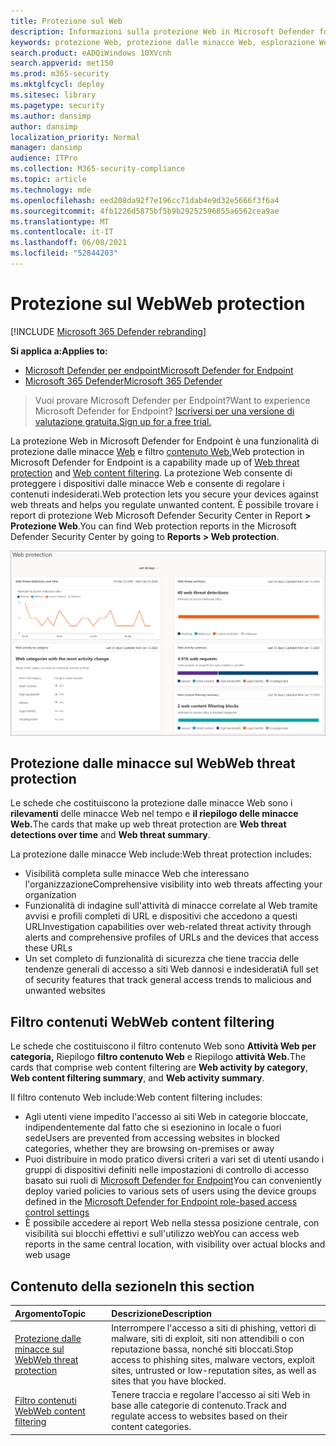 ```yaml
---
title: Protezione sul Web
description: Informazioni sulla protezione Web in Microsoft Defender for Endpoint e su come può proteggere l'organizzazione
keywords: protezione Web, protezione dalle minacce Web, esplorazione Web, sicurezza, phishing, malware, exploit, siti Web, protezione di rete, Edge, Internet Explorer, Chrome, Firefox, browser Web, siti Web dannosi
search.product: eADQiWindows 10XVcnh
search.appverid: met150
ms.prod: m365-security
ms.mktglfcycl: deploy
ms.sitesec: library
ms.pagetype: security
ms.author: dansimp
author: dansimp
localization_priority: Normal
manager: dansimp
audience: ITPro
ms.collection: M365-security-compliance
ms.topic: article
ms.technology: mde
ms.openlocfilehash: eed208da92f7e196cc71dab4e9d32e5666f3f6a4
ms.sourcegitcommit: 4fb1226d5875bf5b9b29252596855a6562cea9ae
ms.translationtype: MT
ms.contentlocale: it-IT
ms.lasthandoff: 06/08/2021
ms.locfileid: "52844203"
---
```

# <a name="web-protection"></a><span data-ttu-id="15494-104">Protezione sul Web</span><span class="sxs-lookup"><span data-stu-id="15494-104">Web protection</span></span>

[!INCLUDE [Microsoft 365 Defender rebranding](../../includes/microsoft-defender.md)]

<span data-ttu-id="15494-105">**Si applica a:**</span><span class="sxs-lookup"><span data-stu-id="15494-105">**Applies to:**</span></span>
- [<span data-ttu-id="15494-106">Microsoft Defender per endpoint</span><span class="sxs-lookup"><span data-stu-id="15494-106">Microsoft Defender for Endpoint</span></span>](https://go.microsoft.com/fwlink/p/?linkid=2154037)
- [<span data-ttu-id="15494-107">Microsoft 365 Defender</span><span class="sxs-lookup"><span data-stu-id="15494-107">Microsoft 365 Defender</span></span>](https://go.microsoft.com/fwlink/?linkid=2118804)


><span data-ttu-id="15494-108">Vuoi provare Microsoft Defender per Endpoint?</span><span class="sxs-lookup"><span data-stu-id="15494-108">Want to experience Microsoft Defender for Endpoint?</span></span> [<span data-ttu-id="15494-109">Iscriversi per una versione di valutazione gratuita.</span><span class="sxs-lookup"><span data-stu-id="15494-109">Sign up for a free trial.</span></span>](https://www.microsoft.com/microsoft-365/windows/microsoft-defender-atp?ocid=docs-wdatp-main-abovefoldlink&rtc=1)

<span data-ttu-id="15494-110">La protezione Web in Microsoft Defender for Endpoint è una funzionalità di protezione dalle minacce [Web](web-threat-protection.md) e filtro [contenuto Web.](web-content-filtering.md)</span><span class="sxs-lookup"><span data-stu-id="15494-110">Web protection in Microsoft Defender for Endpoint is a capability made up of [Web threat protection](web-threat-protection.md) and [Web content filtering](web-content-filtering.md).</span></span> <span data-ttu-id="15494-111">La protezione Web consente di proteggere i dispositivi dalle minacce Web e consente di regolare i contenuti indesiderati.</span><span class="sxs-lookup"><span data-stu-id="15494-111">Web protection lets you secure your devices against web threats and helps you regulate unwanted content.</span></span> <span data-ttu-id="15494-112">È possibile trovare i report di protezione Web Microsoft Defender Security Center in Report **> Protezione Web**.</span><span class="sxs-lookup"><span data-stu-id="15494-112">You can find Web protection reports in the Microsoft Defender Security Center by going to **Reports > Web protection**.</span></span>

![Immagine di tutte le schede di protezione Web](images/web-protection.png)

## <a name="web-threat-protection"></a><span data-ttu-id="15494-114">Protezione dalle minacce sul Web</span><span class="sxs-lookup"><span data-stu-id="15494-114">Web threat protection</span></span>

<span data-ttu-id="15494-115">Le schede che costituiscono la protezione dalle minacce Web sono i **rilevamenti** delle minacce Web nel tempo e **il riepilogo delle minacce Web.**</span><span class="sxs-lookup"><span data-stu-id="15494-115">The cards that make up web threat protection are **Web threat detections over time** and **Web threat summary**.</span></span>

<span data-ttu-id="15494-116">La protezione dalle minacce Web include:</span><span class="sxs-lookup"><span data-stu-id="15494-116">Web threat protection includes:</span></span>
- <span data-ttu-id="15494-117">Visibilità completa sulle minacce Web che interessano l'organizzazione</span><span class="sxs-lookup"><span data-stu-id="15494-117">Comprehensive visibility into web threats affecting your organization</span></span>
- <span data-ttu-id="15494-118">Funzionalità di indagine sull'attività di minacce correlate al Web tramite avvisi e profili completi di URL e dispositivi che accedono a questi URL</span><span class="sxs-lookup"><span data-stu-id="15494-118">Investigation capabilities over web-related threat activity through alerts and comprehensive profiles of URLs and the devices that access these URLs</span></span>
- <span data-ttu-id="15494-119">Un set completo di funzionalità di sicurezza che tiene traccia delle tendenze generali di accesso a siti Web dannosi e indesiderati</span><span class="sxs-lookup"><span data-stu-id="15494-119">A full set of security features that track general access trends to malicious and unwanted websites</span></span>

## <a name="web-content-filtering"></a><span data-ttu-id="15494-120">Filtro contenuti Web</span><span class="sxs-lookup"><span data-stu-id="15494-120">Web content filtering</span></span>

<span data-ttu-id="15494-121">Le schede che costituiscono il filtro contenuto Web sono **Attività Web per categoria,** Riepilogo **filtro contenuto Web** e Riepilogo **attività Web.**</span><span class="sxs-lookup"><span data-stu-id="15494-121">The cards that comprise web content filtering are **Web activity by category**, **Web content filtering summary**, and **Web activity summary**.</span></span>

<span data-ttu-id="15494-122">Il filtro contenuto Web include:</span><span class="sxs-lookup"><span data-stu-id="15494-122">Web content filtering includes:</span></span>
- <span data-ttu-id="15494-123">Agli utenti viene impedito l'accesso ai siti Web in categorie bloccate, indipendentemente dal fatto che si esezionino in locale o fuori sede</span><span class="sxs-lookup"><span data-stu-id="15494-123">Users are prevented from accessing websites in blocked categories, whether they are browsing on-premises or away</span></span>
- <span data-ttu-id="15494-124">Puoi distribuire in modo pratico diversi criteri a vari set di utenti usando i gruppi di dispositivi definiti nelle impostazioni di controllo di accesso basato sui ruoli di [Microsoft Defender for Endpoint](/microsoft-365/security/defender-endpoint/rbac)</span><span class="sxs-lookup"><span data-stu-id="15494-124">You can conveniently deploy varied policies to various sets of users using the device groups defined in the [Microsoft Defender for Endpoint role-based access control settings](/microsoft-365/security/defender-endpoint/rbac)</span></span>
- <span data-ttu-id="15494-125">È possibile accedere ai report Web nella stessa posizione centrale, con visibilità sui blocchi effettivi e sull'utilizzo web</span><span class="sxs-lookup"><span data-stu-id="15494-125">You can access web reports in the same central location, with visibility over actual blocks and web usage</span></span>

## <a name="in-this-section"></a><span data-ttu-id="15494-126">Contenuto della sezione</span><span class="sxs-lookup"><span data-stu-id="15494-126">In this section</span></span>

<span data-ttu-id="15494-127">Argomento</span><span class="sxs-lookup"><span data-stu-id="15494-127">Topic</span></span> | <span data-ttu-id="15494-128">Descrizione</span><span class="sxs-lookup"><span data-stu-id="15494-128">Description</span></span>
:---|:---
[<span data-ttu-id="15494-129">Protezione dalle minacce sul Web</span><span class="sxs-lookup"><span data-stu-id="15494-129">Web threat protection</span></span>](web-threat-protection.md) | <span data-ttu-id="15494-130">Interrompere l'accesso a siti di phishing, vettori di malware, siti di exploit, siti non attendibili o con reputazione bassa, nonché siti bloccati.</span><span class="sxs-lookup"><span data-stu-id="15494-130">Stop access to phishing sites, malware vectors, exploit sites, untrusted or low-reputation sites, as well as sites that you have blocked.</span></span>
[<span data-ttu-id="15494-131">Filtro contenuti Web</span><span class="sxs-lookup"><span data-stu-id="15494-131">Web content filtering</span></span>](web-content-filtering.md) | <span data-ttu-id="15494-132">Tenere traccia e regolare l'accesso ai siti Web in base alle categorie di contenuto.</span><span class="sxs-lookup"><span data-stu-id="15494-132">Track and regulate access to websites based on their content categories.</span></span>
